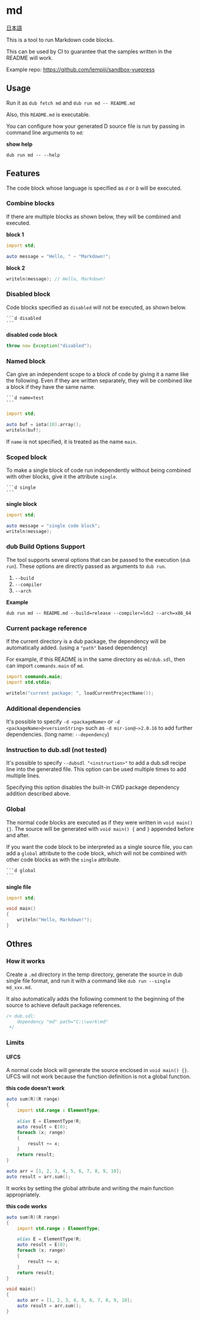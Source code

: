 # md

[日本語](README.ja.md)

This is a tool to run Markdown code blocks.

This can be used by CI to guarantee that the samples written in the README will work.

Example repo: https://github.com/lempiji/sandbox-vuepress

## Usage

Run it as `dub fetch md` and `dub run md -- README.md`

Also, this `README.md` is executable.

You can configure how your generated D source file is run by passing in command line arguments to `md`:

__show help__

```
dub run md -- --help
```


## Features

The code block whose language is specified as `d` or `D` will be executed.

### Combine blocks

If there are multiple blocks as shown below, they will be combined and executed.

__block 1__

```d
import std;

auto message = "Hello, " ~ "Markdown!";
```

__block 2__

```d
writeln(message); // Hello, Markdown!
```

### Disabled block

Code blocks specified as `disabled` will not be executed, as shown below.

~~~
```d disabled
```
~~~

__disabled code block__

```d disabled
throw new Exception("disabled");
```

### Named block

Can give an independent scope to a block of code by giving it a name like the following.
Even if they are written separately, they will be combined like a block if they have the same name.

~~~
```d name=test
```
~~~

```d name=test
import std;

auto buf = iota(10).array();
writeln(buf);
```

If `name` is not specified, it is treated as the name `main`.

### Scoped block

To make a single block of code run independently without being combined with other blocks, give it the attribute `single`.

~~~
```d single
```
~~~

__single block__

```d single
import std;

auto message = "single code block";
writeln(message);
```

### dub Build Options Support

The tool supports several options that can be passed to the execution (`dub run`). These options are directly passed as arguments to `dub run`.

1. `--build`
2. `--compiler`
3. `--arch`

__Example__

```
dub run md -- README.md --build=release --compiler=ldc2 --arch=x86_64
```


### Current package reference

If the current directory is a dub package, the dependency will be automatically added. (using a `"path"` based dependency)

For example, if this README is in the same directory as `md/dub.sdl`, then can import `commands.main` of `md`.

```d name=package_ref
import commands.main;
import std.stdio;

writeln("current package: ", loadCurrentProjectName());
```

### Additional dependencies

It's possible to specify `-d <packageName>` or `-d <packageName>@<versionString>` such as `-d mir-ion@~>2.0.16` to add further dependencies. (long name: `--dependency`)

### Instruction to dub.sdl (not tested)

It's possible to specify `--dubsdl "<instruction>"` to add a dub.sdl recipe line into the generated file. This option can be used multiple times to add multiple lines.

Specifying this option disables the built-in CWD package dependency addition described above.

### Global

The normal code blocks are executed as if they were written in `void main() {}`. The source will be generated with `void main() {` and `}` appended before and after.

If you want the code block to be interpreted as a single source file, you can add a `global` attribute to the code block, which will not be combined with other code blocks as with the `single` attribute.

~~~
```d global
```
~~~

__single file__

```d global
import std;

void main()
{
    writeln("Hello, Markdown!");
}
```


## Othres

### How it works

Create a `.md` directory in the temp directory, generate the source in dub single file format, and run it with a command like `dub run --single md_xxx.md`.

It also automatically adds the following comment to the beginning of the source to achieve default package references.

```d disabled
/+ dub.sdl:
    dependency "md" path="C:\\work\md"
 +/
```

### Limits

#### UFCS

A normal code block will generate the source enclosed in `void main() {}`.
UFCS will not work because the function definition is not a global function.

__this code doesn't work__

```d disabled
auto sum(R)(R range)
{
    import std.range : ElementType;

    alias E = ElementType!R;
    auto result = E(0);
    foreach (x; range)
    {
        result += x;
    }
    return result;
}

auto arr = [1, 2, 3, 4, 5, 6, 7, 8, 9, 10];
auto result = arr.sum();
```

It works by setting the global attribute and writing the main function appropriately.

__this code works__

```d global
auto sum(R)(R range)
{
    import std.range : ElementType;

    alias E = ElementType!R;
    auto result = E(0);
    foreach (x; range)
    {
        result += x;
    }
    return result;
}

void main()
{
    auto arr = [1, 2, 3, 4, 5, 6, 7, 8, 9, 10];
    auto result = arr.sum();
}
```
